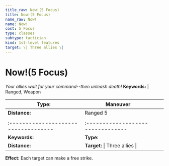 ```yaml
---
title_raw: Now!(5 Focus)
title: Now!(5 Focus)
name_raw: Now!
name: Now!
cost: 5 Focus
type: classes
subtype: tactician
kind: 1st-level features
target: \| Three allies \|
---
```


# Now!(5 Focus)

*Your allies wait for your command--then unleash death!* **Keywords:** | Ranged, Weapon

| **Type:**                            | Maneuver                          |     |     |
| ------------------------------------ | --------------------------------- | --- | --- |
| **Distance:**                        | Ranged 5                          |     |     |
|                                      |                                   |     |     |
| :----------------------------------- | :-------------------------------- |     |     |
| **Keywords:**                        | **Type:**                         |     |     |
| **Distance:**                        | **Target:** \| Three allies \|    |     |     |

**Effect:** Each target can make a free strike.
